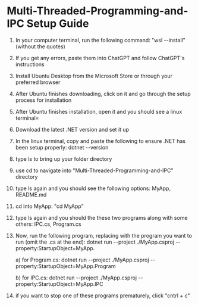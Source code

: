 # Multi-Threaded-Programming-and-IPC Setup Guide

1) In your computer terminal, run the following command: "wsl --install" (without the quotes)
2) If you get any errors, paste them into ChatGPT and follow ChatGPT's instructions
3) Install Ubuntu Desktop from the Microsoft Store or through your preferred browser
4) After Ubuntu finishes downloading, click on it and go through the setup process for installation
5) After Ubuntu finishes installation, open it and you should see a linux terminal=
7) Download the latest .NET version and set it up
8) In the linux terminal, copy and paste the following to ensure .NET has been setup properly: dotnet --version
9) type ls to bring up your folder directory
10) use cd to navigate into "Multi-Threaded-Programming-and-IPC" directory
11) type ls again and you should see the following options: MyApp, README.md
12) cd into MyApp: "cd MyApp"
13) type ls again and you should the these two programs along with some others: IPC.cs, Program.cs
14) Now, run the following program, replacing <fileName> with the program you want to run (omit the .cs at the end): dotnet run --project ./MyApp.csproj --property:StartupObject=MyApp.<fileName>

    a) for Program.cs: dotnet run --project ./MyApp.csproj --property:StartupObject=MyApp.Program
    
    b) for IPC.cs: dotnet run --project ./MyApp.csproj --property:StartupObject=MyApp.IPC
    
16) if you want to stop one of these programs prematurely, click "cntrl + c"
